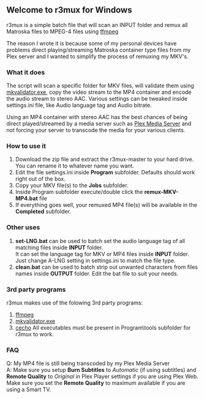 ## Welcome to r3mux for Windows
r3mux is a simple batch file that will scan an INPUT folder and remux all Matroska files to MPEG-4 files using [ffmpeg](https://ffmpeg.zeranoe.com/builds)

The reason I wrote it is because some of my personal devices have problems direct playing/streaming Matroska container type files from my Plex server and I wanted to simplify the process of remuxing my MKV's.

### What it does

The script will scan a specific folder for MKV files, will validate them using [mkvalidator.exe](https://www.matroska.org/downloads/mkvalidator.html), copy the video stream to the MP4 container and encode the audio stream to stereo AAC. Various settings can be tweaked inside settings.ini file, like Audio language tag and Audio bitrate.


Using an MP4 container with stereo AAC has the best chances of being direct played/streamed by a media server such as [Plex Media Server](https://plex.tv) and not forcing your server to transcode the media for your various clients.

### How to use it
1. Download the zip file and extract the r3mux-master to your hard drive. You can rename it to whatever name you want.  
2. Edit the file settings.ini inside **Program** subfolder. Defaults should work right out of the box.  
3. Copy your MKV file(s) to the **Jobs** subfolder.  
4. Inside Program subfolder execute/double click the **remux-MKV-MP4.bat** file
5. If everything goes well, your remuxed MP4 file(s) will be available in the **Completed** subfolder.  

### Other uses
1. **set-LNG.bat** can be used to batch set the audio language tag of all matching files inside **INPUT** folder.  
It can set the language tag for MKV or MP4 files inside **INPUT** folder. Just change A-LNG setting in settings.ini to match the file type.
2. **clean.bat** can be used to batch strip out unwanted characters from files names inside **OUTPUT** folder. Edit the bat file to suit your needs.

### 3rd party programs
r3mux makes use of the folowing 3rd party programs:
1. [ffmpeg](https://ffmpeg.zeranoe.com/builds)
2. [mkvalidator.exe](https://www.matroska.org/downloads/mkvalidator.html)
3. [cecho](https://www.codeproject.com/Articles/17033/Add-Colors-to-Batch-Files)
All executables must be present in Program\tools subfolder for r3mux to work.

### FAQ
Q: My MP4 file is still being transcoded by my Plex Media Server  
A: Make sure you setup **Burn Subtitles** to *Automatic* (if using subtitles) and **Remote Quality** to *Original* in Plex Player settings if you are using Plex Web.    
Make sure you set the **Remote Quality** to maximum available if you are using a Smart TV.   
